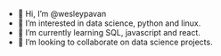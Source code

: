 - 👋 Hi, I’m @wesleypavan
- 👀 I’m interested in data science, python and linux.
- 🌱 I’m currently learning SQL, javascript and react.
- 💞️ I’m looking to collaborate on data science projects.

<!---
wesleypavan/wesleypavan is a ✨ special ✨ repository because its `README.md` (this file) appears on your GitHub profile.
You can click the Preview link to take a look at your changes.
--->
